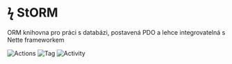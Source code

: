 # ϟ StORM
ORM knihovna pro práci s databázi, postavená PDO a lehce integrovatelná s Nette frameworkem

![Actions](https://github.com/liquiddesign/storm/actions/workflows/php.yml/badge.svg)
![Tag](https://img.shields.io/github/v/tag/liquiddesign/storm)
![Activity](https://img.shields.io/github/last-commit/liquiddesign/storm)